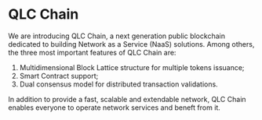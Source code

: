 # QLC Chain
We are introducing QLC Chain, a next generation public blockchain dedicated to building Network as a Service (NaaS) solutions. 
Among others, the three most important features of QLC Chain are: 

1) Multidimensional Block Lattice structure for multiple tokens issuance; 
2) Smart Contract support;
3) Dual consensus model for distributed transaction validations. 

In addition to provide a fast, scalable and extendable network, QLC Chain enables everyone to operate network services and beneft from it.

